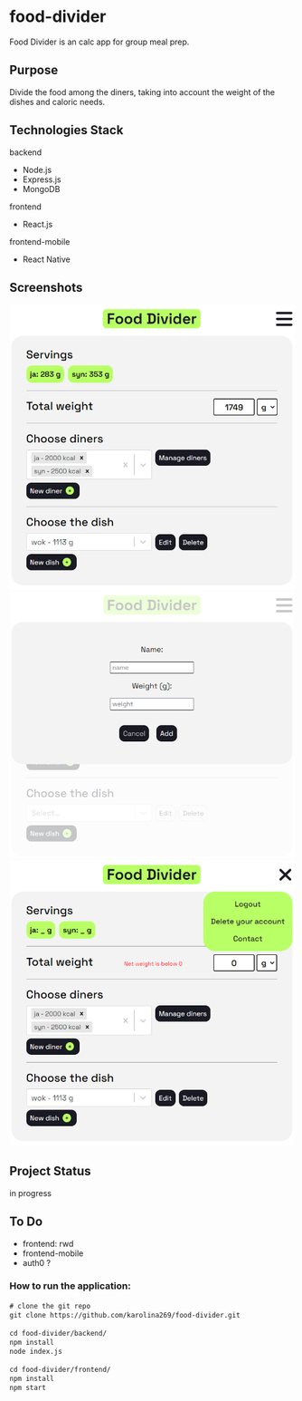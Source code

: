 # food-divider

Food Divider is an calc app for group meal prep.

## Purpose

Divide the food among the diners, taking into account the weight of the dishes and caloric needs.

## Technologies Stack

backend

- Node.js
- Express.js
- MongoDB

frontend

- React.js

frontend-mobile

- React Native

## Screenshots

![example](https://github.com/karolina269/food-divider/blob/master/screenshots/example.png?raw=true)
![modal](https://github.com/karolina269/food-divider/blob/master/screenshots/newdish.png?raw=true)
![navigation](https://github.com/karolina269/food-divider/blob/master/screenshots/nav.png?raw=true)

## Project Status

in progress

## To Do

- frontend: rwd
- frontend-mobile
- auth0 ?

### How to run the application:

```shell
# clone the git repo
git clone https://github.com/karolina269/food-divider.git

cd food-divider/backend/
npm install
node index.js

cd food-divider/frontend/
npm install
npm start

```
